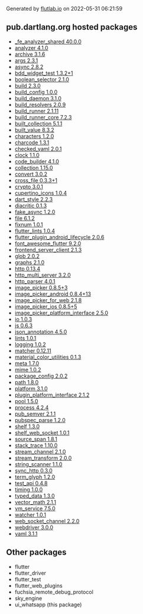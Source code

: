 Generated by [flutlab.io](https://flutlab.io) on 2022-05-31 06:21:59


## pub.dartlang.org hosted packages

 - [_fe_analyzer_shared 40.0.0](https://pub.dartlang.org/packages/_fe_analyzer_shared/versions/40.0.0)
 - [analyzer 4.1.0](https://pub.dartlang.org/packages/analyzer/versions/4.1.0)
 - [archive 3.1.6](https://pub.dartlang.org/packages/archive/versions/3.1.6)
 - [args 2.3.1](https://pub.dartlang.org/packages/args/versions/2.3.1)
 - [async 2.8.2](https://pub.dartlang.org/packages/async/versions/2.8.2)
 - [bdd_widget_test 1.3.2+1](https://pub.dartlang.org/packages/bdd_widget_test/versions/1.3.2+1)
 - [boolean_selector 2.1.0](https://pub.dartlang.org/packages/boolean_selector/versions/2.1.0)
 - [build 2.3.0](https://pub.dartlang.org/packages/build/versions/2.3.0)
 - [build_config 1.0.0](https://pub.dartlang.org/packages/build_config/versions/1.0.0)
 - [build_daemon 3.1.0](https://pub.dartlang.org/packages/build_daemon/versions/3.1.0)
 - [build_resolvers 2.0.9](https://pub.dartlang.org/packages/build_resolvers/versions/2.0.9)
 - [build_runner 2.1.11](https://pub.dartlang.org/packages/build_runner/versions/2.1.11)
 - [build_runner_core 7.2.3](https://pub.dartlang.org/packages/build_runner_core/versions/7.2.3)
 - [built_collection 5.1.1](https://pub.dartlang.org/packages/built_collection/versions/5.1.1)
 - [built_value 8.3.2](https://pub.dartlang.org/packages/built_value/versions/8.3.2)
 - [characters 1.2.0](https://pub.dartlang.org/packages/characters/versions/1.2.0)
 - [charcode 1.3.1](https://pub.dartlang.org/packages/charcode/versions/1.3.1)
 - [checked_yaml 2.0.1](https://pub.dartlang.org/packages/checked_yaml/versions/2.0.1)
 - [clock 1.1.0](https://pub.dartlang.org/packages/clock/versions/1.1.0)
 - [code_builder 4.1.0](https://pub.dartlang.org/packages/code_builder/versions/4.1.0)
 - [collection 1.15.0](https://pub.dartlang.org/packages/collection/versions/1.15.0)
 - [convert 3.0.2](https://pub.dartlang.org/packages/convert/versions/3.0.2)
 - [cross_file 0.3.3+1](https://pub.dartlang.org/packages/cross_file/versions/0.3.3+1)
 - [crypto 3.0.1](https://pub.dartlang.org/packages/crypto/versions/3.0.1)
 - [cupertino_icons 1.0.4](https://pub.dartlang.org/packages/cupertino_icons/versions/1.0.4)
 - [dart_style 2.2.3](https://pub.dartlang.org/packages/dart_style/versions/2.2.3)
 - [diacritic 0.1.3](https://pub.dartlang.org/packages/diacritic/versions/0.1.3)
 - [fake_async 1.2.0](https://pub.dartlang.org/packages/fake_async/versions/1.2.0)
 - [file 6.1.2](https://pub.dartlang.org/packages/file/versions/6.1.2)
 - [fixnum 1.0.1](https://pub.dartlang.org/packages/fixnum/versions/1.0.1)
 - [flutter_lints 1.0.4](https://pub.dartlang.org/packages/flutter_lints/versions/1.0.4)
 - [flutter_plugin_android_lifecycle 2.0.6](https://pub.dartlang.org/packages/flutter_plugin_android_lifecycle/versions/2.0.6)
 - [font_awesome_flutter 9.2.0](https://pub.dartlang.org/packages/font_awesome_flutter/versions/9.2.0)
 - [frontend_server_client 2.1.3](https://pub.dartlang.org/packages/frontend_server_client/versions/2.1.3)
 - [glob 2.0.2](https://pub.dartlang.org/packages/glob/versions/2.0.2)
 - [graphs 2.1.0](https://pub.dartlang.org/packages/graphs/versions/2.1.0)
 - [http 0.13.4](https://pub.dartlang.org/packages/http/versions/0.13.4)
 - [http_multi_server 3.2.0](https://pub.dartlang.org/packages/http_multi_server/versions/3.2.0)
 - [http_parser 4.0.1](https://pub.dartlang.org/packages/http_parser/versions/4.0.1)
 - [image_picker 0.8.5+3](https://pub.dartlang.org/packages/image_picker/versions/0.8.5+3)
 - [image_picker_android 0.8.4+13](https://pub.dartlang.org/packages/image_picker_android/versions/0.8.4+13)
 - [image_picker_for_web 2.1.8](https://pub.dartlang.org/packages/image_picker_for_web/versions/2.1.8)
 - [image_picker_ios 0.8.5+5](https://pub.dartlang.org/packages/image_picker_ios/versions/0.8.5+5)
 - [image_picker_platform_interface 2.5.0](https://pub.dartlang.org/packages/image_picker_platform_interface/versions/2.5.0)
 - [io 1.0.3](https://pub.dartlang.org/packages/io/versions/1.0.3)
 - [js 0.6.3](https://pub.dartlang.org/packages/js/versions/0.6.3)
 - [json_annotation 4.5.0](https://pub.dartlang.org/packages/json_annotation/versions/4.5.0)
 - [lints 1.0.1](https://pub.dartlang.org/packages/lints/versions/1.0.1)
 - [logging 1.0.2](https://pub.dartlang.org/packages/logging/versions/1.0.2)
 - [matcher 0.12.11](https://pub.dartlang.org/packages/matcher/versions/0.12.11)
 - [material_color_utilities 0.1.3](https://pub.dartlang.org/packages/material_color_utilities/versions/0.1.3)
 - [meta 1.7.0](https://pub.dartlang.org/packages/meta/versions/1.7.0)
 - [mime 1.0.2](https://pub.dartlang.org/packages/mime/versions/1.0.2)
 - [package_config 2.0.2](https://pub.dartlang.org/packages/package_config/versions/2.0.2)
 - [path 1.8.0](https://pub.dartlang.org/packages/path/versions/1.8.0)
 - [platform 3.1.0](https://pub.dartlang.org/packages/platform/versions/3.1.0)
 - [plugin_platform_interface 2.1.2](https://pub.dartlang.org/packages/plugin_platform_interface/versions/2.1.2)
 - [pool 1.5.0](https://pub.dartlang.org/packages/pool/versions/1.5.0)
 - [process 4.2.4](https://pub.dartlang.org/packages/process/versions/4.2.4)
 - [pub_semver 2.1.1](https://pub.dartlang.org/packages/pub_semver/versions/2.1.1)
 - [pubspec_parse 1.2.0](https://pub.dartlang.org/packages/pubspec_parse/versions/1.2.0)
 - [shelf 1.3.0](https://pub.dartlang.org/packages/shelf/versions/1.3.0)
 - [shelf_web_socket 1.0.1](https://pub.dartlang.org/packages/shelf_web_socket/versions/1.0.1)
 - [source_span 1.8.1](https://pub.dartlang.org/packages/source_span/versions/1.8.1)
 - [stack_trace 1.10.0](https://pub.dartlang.org/packages/stack_trace/versions/1.10.0)
 - [stream_channel 2.1.0](https://pub.dartlang.org/packages/stream_channel/versions/2.1.0)
 - [stream_transform 2.0.0](https://pub.dartlang.org/packages/stream_transform/versions/2.0.0)
 - [string_scanner 1.1.0](https://pub.dartlang.org/packages/string_scanner/versions/1.1.0)
 - [sync_http 0.3.0](https://pub.dartlang.org/packages/sync_http/versions/0.3.0)
 - [term_glyph 1.2.0](https://pub.dartlang.org/packages/term_glyph/versions/1.2.0)
 - [test_api 0.4.8](https://pub.dartlang.org/packages/test_api/versions/0.4.8)
 - [timing 1.0.0](https://pub.dartlang.org/packages/timing/versions/1.0.0)
 - [typed_data 1.3.0](https://pub.dartlang.org/packages/typed_data/versions/1.3.0)
 - [vector_math 2.1.1](https://pub.dartlang.org/packages/vector_math/versions/2.1.1)
 - [vm_service 7.5.0](https://pub.dartlang.org/packages/vm_service/versions/7.5.0)
 - [watcher 1.0.1](https://pub.dartlang.org/packages/watcher/versions/1.0.1)
 - [web_socket_channel 2.2.0](https://pub.dartlang.org/packages/web_socket_channel/versions/2.2.0)
 - [webdriver 3.0.0](https://pub.dartlang.org/packages/webdriver/versions/3.0.0)
 - [yaml 3.1.1](https://pub.dartlang.org/packages/yaml/versions/3.1.1)

## Other packages

 - flutter
 - flutter_driver
 - flutter_test
 - flutter_web_plugins
 - fuchsia_remote_debug_protocol
 - sky_engine
 - ui_whatsapp (this package)


